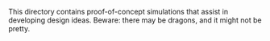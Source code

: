This directory contains proof-of-concept simulations that assist in developing
design ideas. Beware: there may be dragons, and it might not be pretty.

